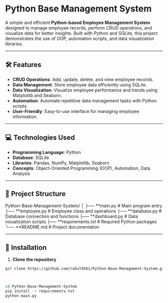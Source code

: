 # Python Base Management System

A simple and efficient **Python-based Employee Management System** designed to manage employee records, perform CRUD operations, and visualize data for better insights. Built with Python and SQLite, this project demonstrates the use of OOP, automation scripts, and data visualization libraries.

---

## 🛠 Features

- **CRUD Operations**: Add, update, delete, and view employee records.
- **Data Management**: Store employee data efficiently using SQLite.
- **Data Visualization**: Visualize employee performance and trends using Matplotlib and Seaborn.
- **Automation**: Automate repetitive data management tasks with Python scripts.
- **User-Friendly**: Easy-to-use interface for managing employee information.

---

## 💻 Technologies Used

- **Programming Language**: Python
- **Database**: SQLite
- **Libraries**: Pandas, NumPy, Matplotlib, Seaborn
- **Concepts**: Object-Oriented Programming (OOP), Automation, Data Analysis

---

## 📂 Project Structure

Python-Base-Management-System/
│
├── **main.py # Main program entry
├── **employee.py # Employee class and operations
├── **database.py # Database connection and functions
├── **dashboard.py # Data visualization scripts
├── **requirements.txt # Required Python packages
└── **README.md # Project documentation



---

## 🚀 Installation

1. **Clone the repository**
```bash
git clone https://github.com/rahul9561/Python-Base-Management-System.git



cd Python-Base-Management-System
pip install -r requirements.txt
python main.py











